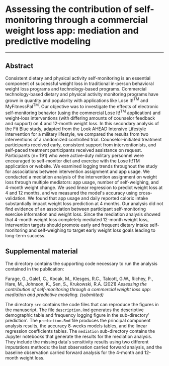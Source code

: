 # Assessing the contribution of self-monitoring through a commercial weight loss app: mediation and predictive modeling
---

## Abstract
Consistent dietary and physical activity self-monitoring is an essential component of successful weight loss in traditional in-person behavioral weight loss programs and technology-based programs. Commercial technology-based dietary and physical activity monitoring programs have grown in quantity and popularity with applications like Lose It!<sup>TM</sup> and MyFitnessPal<sup>TM</sup>. 
Our objective was to investigate the effects of electronic self-monitoring behavior (using the commercial Lose It!<sup>TM</sup> application) and weight-loss interventions (with differing amounts of counselor feedback and support) on 4 and 12-month weight loss.
 In this secondary analysis of the Fit Blue study, adapted from the Look AHEAD Intensive Lifestyle Intervention for a military lifestyle, we compared the results from two interventions of a randomized controlled trial. Counselor-initiated treatment participants received early, consistent support from interventionists, and self-paced treatment participants received assistance on request. Participants (n= 191) who were active-duty military personnel were encouraged to self-monitor diet and exercise with the Lose It!TM application or website. We examined logging trends throughout the study for associations between intervention assignment and app usage. We conducted a mediation analysis of the intervention assignment on weight loss through multiple mediators: app usage, number of self-weighing, and 4-month weight change. We used linear regression to predict weight loss at 4 and 12 months, and we measured the model's accuracy using cross-validation.
We found that app usage and daily reported caloric intake substantially impact weight loss prediction at 4 months. Our analysis did not find evidence of an association between participant self-monitoring exercise information and weight loss. Since the mediation analysis showed that 4-month weight loss completely mediated 12-month weight loss, intervention targets should promote early and frequent dietary intake self-monitoring and self-weighing to target early weight loss goals leading to long-term success.


## Supplemental material

The directory contains the supporting code necessary to run the analysis contained in the publication:

Farage, G., Gale1, C., Kocak, M., Klesges, R.C., Talcott, G.W., Richey, P., Hare, M., Johnson, K., Sen, S., Krukowski, R.A. (2021) *Assessing the contribution of self-monitoring through a commercial weight loss app: mediation and predictive modeling. (submitted)*

The directory `src` contains the code files that can reproduce the figures in the manuscript. The file `description.Rmd` generates the descriptive demographic table and frequency logging figure in the sub-directory' prediction'. The `prediction.Rmd` file produces the principal component analysis results, the accuracy 8-weeks models tables, and the linear regression coefficients tables. The `mediation` sub-directory contains the Jupyter notebooks that generate the results for the mediation analysis. They include the missing data's sensitivity results using two different imputations methods: the last observation carried forward analysis, and the baseline observation carried forward analysis for the 4-month and 12-month weight loss. 
